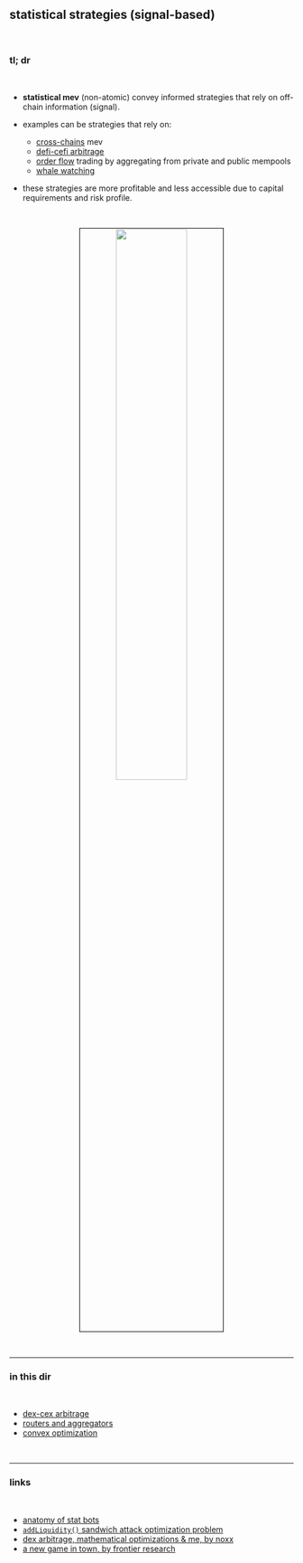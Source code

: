 ## statistical strategies (signal-based)

<br>

### tl; dr

<br>


* **statistical mev** (non-atomic) convey informed strategies that rely on off-chain information (signal). 

* examples can be strategies that rely on:
   - [cross-chains](https://github.com/go-outside-labs/mev-toolkit/tree/main/MEV_searchers/cross_domain_mev) mev
   - [defi-cefi arbitrage](dex-cex-arb/)
   - [order flow](https://github.com/go-outside-labs/mev-toolkit/tree/main/MEV_searchers/private_order_flows) trading by aggregating from private and public mempools
   - [whale watching](https://github.com/go-outside-labs/mev-toolkit/tree/main/MEV_and_trading/whales) 

* these strategies are more profitable and less accessible due to capital requirements and risk profile.

<br>


<p align="center">
<img src="https://user-images.githubusercontent.com/1130416/219130514-10104aa3-6219-45ff-8f93-e138d4085216.png" width="50%" align="center" style="padding:1px;border:1px solid black;"/>
 </p>




<br>

----

### in this dir

<br>


* [dex-cex arbitrage](dex-cex-arb/)
* [routers and aggregators](aggregators)
* [convex optimization](convex_optimization)



<br>

---

### links

<br>

* [anatomy of stat bots](https://github.com/go-outside-labs/mev-toolkit/blob/main/MEV_searchers/bots/stat-arbers.md)
* [`addLiquidity()` sandwich attack optimization problem](https://mirror.xyz/0xc19565163aFdEe3783FC970E4Bd0275B11848d34/oTdSfZEBdp9WPCNaKqDKCkuDJ9neR2UISc_5mMjZKYU)
* [dex arbitrage, mathematical optimizations & me, by noxx](https://noxx.substack.com/p/dex-arbitrage-mathematical-optimisations)
* [a new game in town, by frontier research](https://frontier.tech/a-new-game-in-town)
